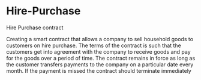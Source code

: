 # Hire-Purchase
Hire Purchase contract

Creating a smart contract that allows a company to sell household goods to customers on hire purchase.
The terms of the contract is such that the customers get into agreement with the company to receive goods and pay for the goods over a period of time. The contract remains in force as long as the customer transfers payments to the company on a particular date every month. If the payment is missed the contract should terminate immediately
